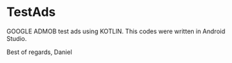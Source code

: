 # TestAds

GOOGLE ADMOB test ads using KOTLIN. This codes were written in Android Studio.

Best of regards,
Daniel
